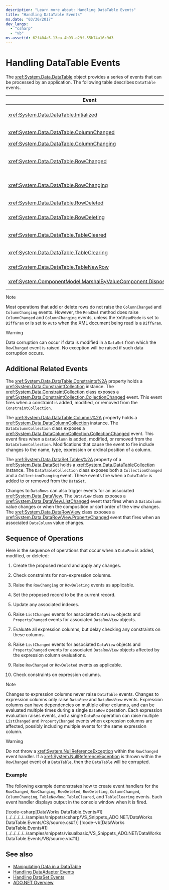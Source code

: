 ```yaml
---
description: "Learn more about: Handling DataTable Events"
title: "Handling DataTable Events"
ms.date: "03/30/2017"
dev_langs: 
  - "csharp"
  - "vb"
ms.assetid: 62f404a5-13ea-4b93-a29f-55b74a16c9d3
---
```

# Handling DataTable Events

The <xref:System.Data.DataTable> object provides a series of events that can be processed by an application. The following table describes `DataTable` events.  
  
|Event|Description|  
|-----------|-----------------|  
|<xref:System.Data.DataTable.Initialized>|Occurs after the <xref:System.Data.DataTable.EndInit%2A> method of a `DataTable` is called. This event is intended primarily to support design-time scenarios.|  
|<xref:System.Data.DataTable.ColumnChanged>|Occurs after a value has been successfully changed in a <xref:System.Data.DataColumn>.|  
|<xref:System.Data.DataTable.ColumnChanging>|Occurs when a value has been submitted for a `DataColumn`.|  
|<xref:System.Data.DataTable.RowChanged>|Occurs after a `DataColumn` value or the <xref:System.Data.DataRow.RowState%2A> of a <xref:System.Data.DataRow> in the `DataTable` has been changed successfully.|  
|<xref:System.Data.DataTable.RowChanging>|Occurs when a change has been submitted for a `DataColumn` value or the `RowState` of a `DataRow` in the `DataTable`.|  
|<xref:System.Data.DataTable.RowDeleted>|Occurs after a `DataRow` in the `DataTable` has been marked as `Deleted`.|  
|<xref:System.Data.DataTable.RowDeleting>|Occurs before a `DataRow` in the `DataTable` is marked as `Deleted`.|  
|<xref:System.Data.DataTable.TableCleared>|Occurs after a call to the <xref:System.Data.DataTable.Clear%2A> method of the `DataTable` has successfully cleared every `DataRow`.|  
|<xref:System.Data.DataTable.TableClearing>|Occurs after the `Clear` method is called but before the `Clear` operation begins.|  
|<xref:System.Data.DataTable.TableNewRow>|Occurs after a new `DataRow` is created by a call to the `NewRow` method of the `DataTable`.|  
|<xref:System.ComponentModel.MarshalByValueComponent.Disposed>|Occurs when the `DataTable` is `Disposed`. Inherited from <xref:System.ComponentModel.MarshalByValueComponent>.|  
  
> [!NOTE]
> Most operations that add or delete rows do not raise the `ColumnChanged` and `ColumnChanging` events. However, the `ReadXml` method does raise `ColumnChanged` and `ColumnChanging` events, unless the `XmlReadMode` is set to `DiffGram` or is set to `Auto` when the XML document being read is a `DiffGram`.  
  
> [!WARNING]
> Data corruption can occur if data is modified in a `DataSet` from which the `RowChanged` event is raised. No exception will be raised if such data corruption occurs.  
  
## Additional Related Events  

 The <xref:System.Data.DataTable.Constraints%2A> property holds a <xref:System.Data.ConstraintCollection> instance. The <xref:System.Data.ConstraintCollection> class exposes a <xref:System.Data.ConstraintCollection.CollectionChanged> event. This event fires when a constraint is added, modified, or removed from the `ConstraintCollection`.  
  
 The <xref:System.Data.DataTable.Columns%2A> property holds a <xref:System.Data.DataColumnCollection> instance. The `DataColumnCollection` class exposes a <xref:System.Data.DataColumnCollection.CollectionChanged> event. This event fires when a `DataColumn` is added, modified, or removed from the `DataColumnCollection`. Modifications that cause the event to fire include changes to the name, type, expression or ordinal position of a column.  
  
 The <xref:System.Data.DataSet.Tables%2A> property of a <xref:System.Data.DataSet> holds a <xref:System.Data.DataTableCollection> instance. The `DataTableCollection` class exposes both a `CollectionChanged` and a `CollectionChanging` event. These events fire when a `DataTable` is added to or removed from the `DataSet`.  
  
 Changes to `DataRows` can also trigger events for an associated <xref:System.Data.DataView>. The `DataView` class exposes a <xref:System.Data.DataView.ListChanged> event that fires when a `DataColumn` value changes or when the composition or sort order of the view changes. The <xref:System.Data.DataRowView> class exposes a <xref:System.Data.DataRowView.PropertyChanged> event that fires when an associated `DataColumn` value changes.  
  
## Sequence of Operations  

 Here is the sequence of operations that occur when a `DataRow` is added, modified, or deleted:  
  
1. Create the proposed record and apply any changes.  
  
2. Check constraints for non-expression columns.  
  
3. Raise the `RowChanging` or `RowDeleting` events as applicable.  
  
4. Set the proposed record to be the current record.  
  
5. Update any associated indexes.  
  
6. Raise `ListChanged` events for associated `DataView` objects and `PropertyChanged` events for associated `DataRowView` objects.  
  
7. Evaluate all expression columns, but delay checking any constraints on these columns.  
  
8. Raise `ListChanged` events for associated `DataView` objects and `PropertyChanged` events for associated `DataRowView` objects affected by the expression column evaluations.  
  
9. Raise `RowChanged` or `RowDeleted` events as applicable.  
  
10. Check constraints on expression columns.  
  
> [!NOTE]
> Changes to expression columns never raise `DataTable` events. Changes to expression columns only raise `DataView` and `DataRowView` events. Expression columns can have dependencies on multiple other columns, and can be evaluated multiple times during a single `DataRow` operation. Each expression evaluation raises events, and a single `DataRow` operation can raise multiple `ListChanged` and `PropertyChanged` events when expression columns are affected, possibly including multiple events for the same expression column.  
  
> [!WARNING]
> Do not throw a <xref:System.NullReferenceException> within the `RowChanged` event handler. If a <xref:System.NullReferenceException> is thrown within the `RowChanged` event of a `DataTable`, then the `DataTable` will be corrupted.  
  
### Example  

 The following example demonstrates how to create event handlers for the `RowChanged`, `RowChanging`, `RowDeleted`, `RowDeleting`, `ColumnChanged`, `ColumnChanging`, `TableNewRow`, `TableCleared`, and `TableClearing` events. Each event handler displays output in the console window when it is fired.  
  
 [!code-csharp[DataWorks DataTable.Events#1](../../../../../samples/snippets/csharp/VS_Snippets_ADO.NET/DataWorks DataTable.Events/CS/source.cs#1)]
 [!code-vb[DataWorks DataTable.Events#1](../../../../../samples/snippets/visualbasic/VS_Snippets_ADO.NET/DataWorks DataTable.Events/VB/source.vb#1)]  
  
## See also

- [Manipulating Data in a DataTable](manipulating-data-in-a-datatable.md)
- [Handling DataAdapter Events](../handling-dataadapter-events.md)
- [Handling DataSet Events](handling-dataset-events.md)
- [ADO.NET Overview](../ado-net-overview.md)
